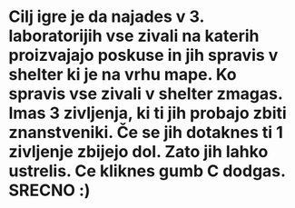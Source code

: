 # Cilj igre je da najades v 3. laboratorijih vse zivali na katerih proizvajajo poskuse in jih spravis v shelter ki je na vrhu mape. Ko spravis vse zivali v shelter zmagas. Imas 3 zivljenja, ki ti jih probajo zbiti znanstveniki. Če se jih dotaknes ti 1 zivljenje zbijejo dol. Zato jih lahko ustrelis. Ce kliknes gumb C dodgas. SRECNO :)

